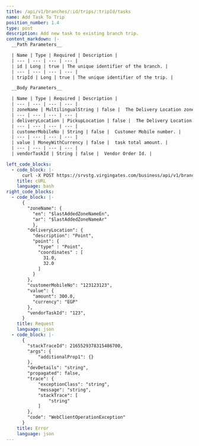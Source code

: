 ```yaml
---
title: /api/v1/branches/:id/trips/:tripId/tasks
name: Add Task To Trip
position_number: 1.4
type: post
description: Add new task to existing branch trip.
content_markdown: |-
  __Path Parameters__

  | Name | Type | Required | Description |
  | --- | --- | --- | --- |
  | id | Long | true | The unique identifier of the branch. |
  | --- | --- | --- | --- |
  | tripId | Long | true | The unique identifier of the trip. |

  __Body Parameters__

  | Name | Type | Required | Description |
  | --- | --- | --- | --- |
  | zoneName | MultilingualString | false |  The Delivery Location zonename. |
  | --- | --- | --- | --- |
  | deliveryLocation | PickupLocation | false |  The Delivery Location. |
  | --- | --- | --- | --- |
  | customerMobileNo | String | false |  Customer Mobile number. |
  | --- | --- | --- | --- |
  | value | MoneyWithCurrency | false |  task total amount. |
  | --- | --- | --- | --- |
  | vendorTaskId | String | false |  Vendor Order Id. |

left_code_blocks:
  - code_block: |- 
      curl -X POST https://srvstg.virgingates.com/business/api/v1/branches/2165529378315486700/trips/2165529378315486700/tasks -H "Authorization: Bearer $ACCESS_TOKEN"
    title: cURL
    language: bash
right_code_blocks:
  - code_block: |-
      {
        "zoneName": {
          "en": "$lastAddedZoneNameEn",
          "ar": "$lastAddedZoneNameAr"
          },
        "deliveryLocation": { 
          "description": "Point", 
          "point": {
            "type" : "Point", 
            "coordinates" : [
              31.0, 
              32.0
            ]
          } 
        },
        "customerMobileNo": "123123123",
        "value": {
          "amount": 300.0,
          "currency": "EGP"
        },
        "vendorTaskId": "123",
      }
    title: Request
    language: json
  - code_block: |-
      {
        "stackTraceId": 2165529378315486700,
        "args": {
            "additionalProp1": {}
        },
        "devDetails": "string",
        "propagated": false,
        "trace": {
            "exceptionClass": "string",
            "message": "string",
            "stackTrace": [
                "string"
            ]
        },
        "code": "WebClientOperationException"
      }
    title: Error
    language: json
---
```



